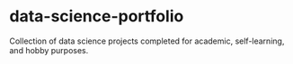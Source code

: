 # data-science-portfolio
Collection of data science projects completed for academic, self-learning, and hobby purposes.
